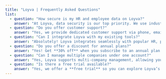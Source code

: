 ```yaml
---
title: "Loyva | Frequently Asked Questions"
list:
  - question: "How secure is my HR and employee data on Loyva?"
    answer: "At Loyva, data security is our top priority. We use industry-standard encryption, secure cloud storage, and regular security audits to protect your employee and business information."
  - question: "Do you offer customer support?"
    answer: "Yes, we provide dedicated customer support via phone, email, and live chat. Our team is available during business hours to assist you with any queries."
  - question: "Can I integrate Loyva with my existing tools?"
    answer: "Absolutely! Loyva integrates seamlessly with popular HR, payroll, and productivity tools, making it easy to streamline your workflows."
  - question: "Do you offer a discount for annual plans?"
    answer: "Yes! Get **30% off** when you subscribe to an annual plan. Contact our sales team for more details."
  - question: "Can I manage multiple companies under one account?"
    answer: "Yes, Loyva supports multi-company management, allowing you to oversee multiple businesses from a single dashboard."
  - question: "Is there a free trial available?"
    answer: "Yes, we offer a **free trial** so you can explore Loyva’s features before committing to a paid plan. Sign up today and experience seamless HR management!"
---
```

